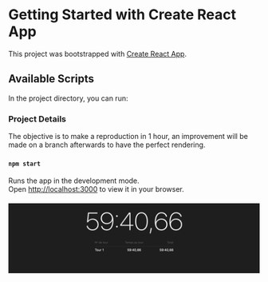 # Getting Started with Create React App

This project was bootstrapped with [Create React App](https://github.com/facebook/create-react-app).

## Available Scripts

In the project directory, you can run:

### Project Details 
The objective is to make a reproduction in 1 hour, an improvement will be made on a branch afterwards to have the perfect rendering.


#### `npm start`

Runs the app in the development mode.\
Open [http://localhost:3000](http://localhost:3000) to view it in your browser.

####
![alt text](./timedTime.png)
